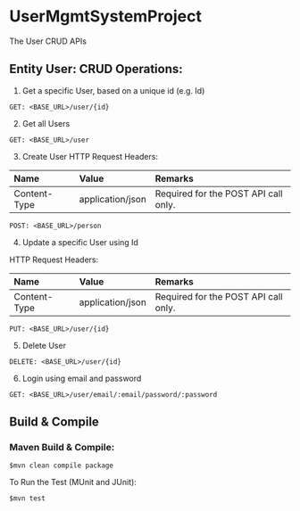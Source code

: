 # UserMgmtSystemProject
The User CRUD APIs

## Entity User: CRUD Operations:
1. Get a specific User, based on a unique id (e.g. Id)
```console
GET: <BASE_URL>/user/{id} 
```

2. Get all Users

```console
GET: <BASE_URL>/user
```

3. Create User
HTTP Request Headers:

| Name        | Value | Remarks |
|:----------- |:------------| :-------|
| Content-Type | application/json |   Required for the POST API call only.|  

```console
POST: <BASE_URL>/person       
```

4. Update a specific User using Id

HTTP Request Headers:

| Name        | Value | Remarks |
|:----------- |:------------| :-------|
| Content-Type | application/json |   Required for the POST API call only.|  

```console
PUT: <BASE_URL>/user/{id}  
```

5. Delete User
```console
DELETE: <BASE_URL>/user/{id}  
```

6. Login using email and password
```console
GET: <BASE_URL>/user/email/:email/password/:password  
```


## Build & Compile

### Maven Build & Compile:
```console
$mvn clean compile package
```

To Run the Test (MUnit and JUnit):
```console
$mvn test
```
